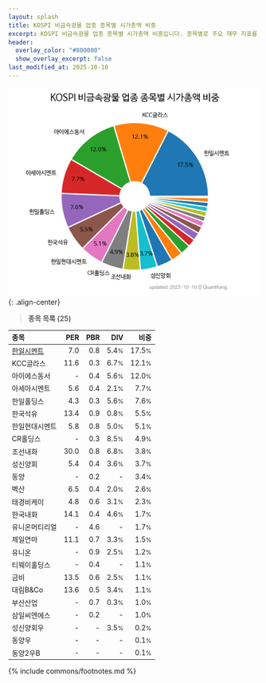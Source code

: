 ```yaml
---
layout: splash
title: KOSPI 비금속광물 업종 종목별 시가총액 비중
excerpt: KOSPI 비금속광물 업종 종목별 시가총액 비중입니다. 종목별로 주요 재무 지표를 함께 표시합니다.
header:
  overlay_color: "#800000"
  show_overlay_excerpt: false
last_modified_at: 2025-10-10
---
```



![KOSPI 비금속광물 업종 종목별 시가총액 비중](/stats/sector/images/kospi_업종_비금속광물_종목.png){: .align-center}


> **종목 목록 (25)**<a id="list"></a>

| **종목** | **PER** | **PBR** | **DIV** | **비중** |
| :------- | ------: | ------: | ------: | -------: |
| [한일시멘트](/300720/) | 7.0 | 0.8 | 5.4<small>%</small> | 17.5<small>%</small> |
| KCC글라스 | 11.6 | 0.3 | 6.7<small>%</small> | 12.1<small>%</small> |
| 아이에스동서 | - | 0.4 | 5.6<small>%</small> | 12.0<small>%</small> |
| 아세아시멘트 | 5.6 | 0.4 | 2.1<small>%</small> | 7.7<small>%</small> |
| 한일홀딩스 | 4.3 | 0.3 | 5.6<small>%</small> | 7.6<small>%</small> |
| 한국석유 | 13.4 | 0.9 | 0.8<small>%</small> | 5.5<small>%</small> |
| 한일현대시멘트 | 5.8 | 0.8 | 5.0<small>%</small> | 5.1<small>%</small> |
| CR홀딩스 | - | 0.3 | 8.5<small>%</small> | 4.9<small>%</small> |
| 조선내화 | 30.0 | 0.8 | 6.8<small>%</small> | 3.8<small>%</small> |
| 성신양회 | 5.4 | 0.4 | 3.6<small>%</small> | 3.7<small>%</small> |
| 동양 | - | 0.2 | - | 3.4<small>%</small> |
| 벽산 | 6.5 | 0.4 | 2.0<small>%</small> | 2.6<small>%</small> |
| 태경비케이 | 4.8 | 0.6 | 3.1<small>%</small> | 2.3<small>%</small> |
| 한국내화 | 14.1 | 0.4 | 4.6<small>%</small> | 1.7<small>%</small> |
| 유니온머티리얼 | - | 4.6 | - | 1.7<small>%</small> |
| 제일연마 | 11.1 | 0.7 | 3.3<small>%</small> | 1.5<small>%</small> |
| 유니온 | - | 0.9 | 2.5<small>%</small> | 1.2<small>%</small> |
| 티웨이홀딩스 | - | 0.4 | - | 1.1<small>%</small> |
| 금비 | 13.5 | 0.6 | 2.5<small>%</small> | 1.1<small>%</small> |
| 대림B&Co | 13.6 | 0.5 | 3.4<small>%</small> | 1.1<small>%</small> |
| 부산산업 | - | 0.7 | 0.3<small>%</small> | 1.0<small>%</small> |
| 삼일씨엔에스 | - | 0.2 | - | 1.0<small>%</small> |
| 성신양회우 | - | - | 3.5<small>%</small> | 0.2<small>%</small> |
| 동양우 | - | - | - | 0.1<small>%</small> |
| 동양2우B | - | - | - | 0.1<small>%</small> |

{% include commons/footnotes.md %}